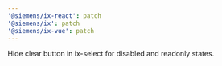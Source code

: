 ```yaml
---
'@siemens/ix-react': patch
'@siemens/ix': patch
'@siemens/ix-vue': patch
---
```


Hide clear button in ix-select for disabled and readonly states.
